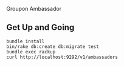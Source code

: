Groupon Ambassador 

## Get Up and Going

```
bundle install
bin/rake db:create db:migrate test
bundle exec rackup
curl http://localhost:9292/v1/ambassadors
```


